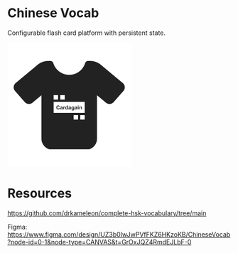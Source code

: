 # Chinese Vocab

Configurable flash card platform with persistent state. 

![](./logo.png)

# Resources

https://github.com/drkameleon/complete-hsk-vocabulary/tree/main

Figma: https://www.figma.com/design/UZ3b0IwJwPVfFKZ6HKzoKB/ChineseVocab?node-id=0-1&node-type=CANVAS&t=GrOxJQZ4RmdEJLbF-0